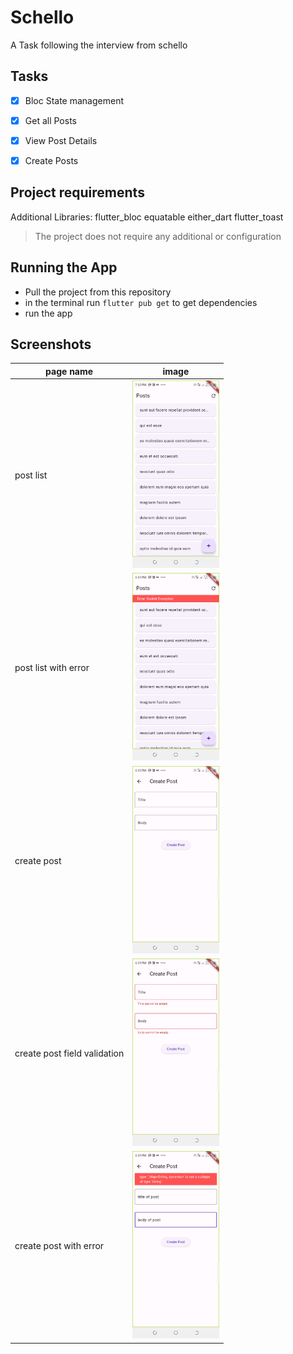 # Schello

A Task following the interview from schello

## Tasks 
- [x] Bloc State management
- [x] Get all Posts
- [x] View Post Details
- [x] Create Posts


## Project requirements
Additional Libraries:
flutter_bloc
equatable
either_dart
flutter_toast

> The project does not require any additional or configuration

## Running the App

- Pull the project from this repository
- in the terminal run `flutter pub get` to get dependencies
- run the app


## Screenshots
| page name | image |
|-----------|-------|
| post list | <img src="./screenshots/0.png" height="300"> |
| post list with error | <img src="./screenshots/1.png" height="300"> |
| create post | <img src="./screenshots/2.png" height="300"> |
| create post field validation | <img src="./screenshots/3.png" height="300"> |
| create post with error | <img src="./screenshots/4.png" height="300"> |